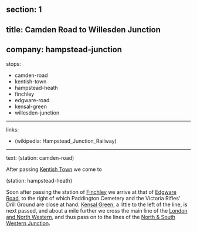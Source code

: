 section: 1
----
title: Camden Road to Willesden Junction
----
company: hampstead-junction
----
stops:
- camden-road
- kentish-town
- hampstead-heath
- finchley
- edgware-road
- kensal-green
- willesden-junction
----
links:
- (wikipedia: Hampstead_Junction_Railway)
----
text: (station: camden-road)

After passing [Kentish Town](/stations/kentish-town) we come to

(station: hampstead-heath)

Soon after passing the station of [Finchley](/stations/finchley) we arrive at that of [Edgware Road](/stations/edgware-road), to the right of which Paddington Cemetery and the Victoria Rifles' Drill Ground are close at hand. [Kensal Green](/stations/kensal-green), a little to the left of the line, is next passed, and about a mile further we cross the main line of the [London and North Western](/companies/london-and-north-western), and thus pass on to the lines of the [North & South Western Junction](/routes/willesden-junction-to-kew).
